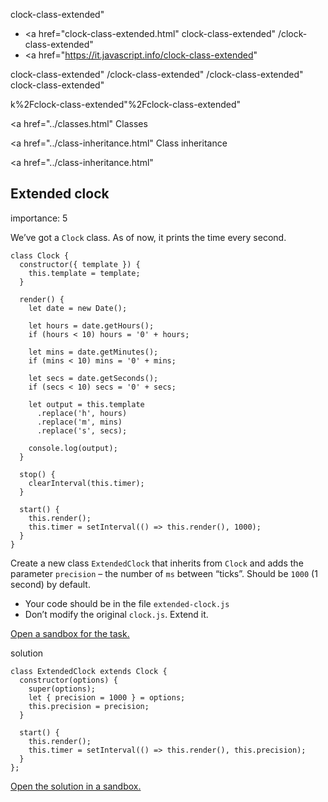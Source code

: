clock-class-extended"

-   <a href="clock-class-extended.html"
    clock-class-extended"
    /clock-class-extended"
-   <a href="https://it.javascript.info/clock-class-extended"

<!-- -->

clock-class-extended"
/clock-class-extended"
/clock-class-extended"
clock-class-extended"

k%2Fclock-class-extended"%2Fclock-class-extended" </a>

<a href="../classes.html" Classes</span></a>

<a href="../class-inheritance.html" Class inheritance</span></a>

<a href="../class-inheritance.html"

## Extended clock

<span class="task__importance" title="How important is the task, from 1 to 5">importance: 5</span>

We’ve got a `Clock` class. As of now, it prints the time every second.

    class Clock {
      constructor({ template }) {
        this.template = template;
      }

      render() {
        let date = new Date();

        let hours = date.getHours();
        if (hours < 10) hours = '0' + hours;

        let mins = date.getMinutes();
        if (mins < 10) mins = '0' + mins;

        let secs = date.getSeconds();
        if (secs < 10) secs = '0' + secs;

        let output = this.template
          .replace('h', hours)
          .replace('m', mins)
          .replace('s', secs);

        console.log(output);
      }

      stop() {
        clearInterval(this.timer);
      }

      start() {
        this.render();
        this.timer = setInterval(() => this.render(), 1000);
      }
    }

Create a new class `ExtendedClock` that inherits from `Clock` and adds the parameter `precision` – the number of `ms` between “ticks”. Should be `1000` (1 second) by default.

-   Your code should be in the file `extended-clock.js`
-   Don’t modify the original `clock.js`. Extend it.

[Open a sandbox for the task.](https://plnkr.co/edit/3Ha7yGE4lnnhrgOq?p=preview)

solution

    class ExtendedClock extends Clock {
      constructor(options) {
        super(options);
        let { precision = 1000 } = options;
        this.precision = precision;
      }

      start() {
        this.render();
        this.timer = setInterval(() => this.render(), this.precision);
      }
    };

[Open the solution in a sandbox.](https://plnkr.co/edit/CcPhRHTE11UljJq8?p=preview)
